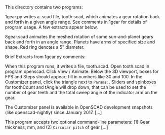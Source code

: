 This directory contains two programs:

1gear.py writes a .scad file, tooth.scad, which animates a gear
rotation back and forth in a given angle range.  See comments in 1gear
for details of program usage.  A few extracts appear below.

8gear.scad animates the meshed rotation of some sun-and-planet gears
back and forth in an angle range.  Planets have arms of specified size
and shape.  Red ring denotes a 5" diameter.


Brief Extracts from 1gear.py comments:

  When this program runs, it writes a file, tooth.scad.  Open
  tooth.scad in program openscad.  Click View / Animate.  Below the 3D
  viewport, boxes for FPS and Steps should appear; fill in numbers
  like 30 and 100.  In the Customizer panel, click the triangle next
  to `Params:`.  Sliders and spinboxes for toothCount and tAngle will
  drop down, that can be used to set the number of gear teeth and the
  total sweep angle of the indicator arm on the gear.

  The Customizer panel is available in OpenSCAD development snapshots
  (like openscad-nightly) since January 2017. [...]

  This program accepts two optional command-line parameters: (1) Gear
  thickness, mm, and (2) `Circular pitch` of gear [...]

